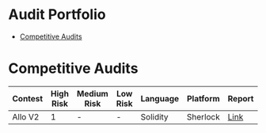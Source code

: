 # Audit Portfolio
- [Competitive Audits](#competitive-audits)

# Competitive Audits
|    Contest    |   High Risk   |   Medium Risk    |    Low Risk   |   Language    |   Platform    |    Report     |
| ------------- | ------------- |  -------------   | ------------- | ------------- | ------------- | ------------- |
|   Allo V2     |       1       |  -               | -             |   Solidity    |   Sherlock    | [Link](https://github.com/sherlock-audit/2023-09-Gitcoin-judging/issues/237)|
